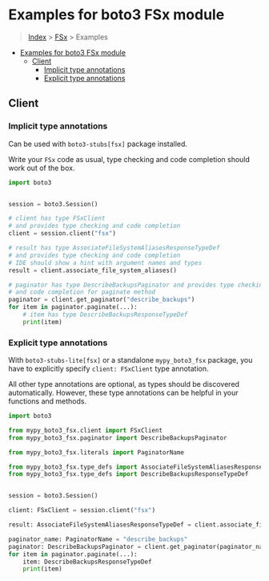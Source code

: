 <a id="examples-for-boto3-fsx-module"></a>

# Examples for boto3 FSx module

> [Index](../README.md) > [FSx](./README.md) > Examples

- [Examples for boto3 FSx module](#examples-for-boto3-fsx-module)
  - [Client](#client)
    - [Implicit type annotations](#implicit-type-annotations)
    - [Explicit type annotations](#explicit-type-annotations)

<a id="client"></a>

## Client

<a id="implicit-type-annotations"></a>

### Implicit type annotations

Can be used with `boto3-stubs[fsx]` package installed.

Write your `FSx` code as usual, type checking and code completion should work
out of the box.

```python
import boto3


session = boto3.Session()

# client has type FSxClient
# and provides type checking and code completion
client = session.client("fsx")

# result has type AssociateFileSystemAliasesResponseTypeDef
# and provides type checking and code completion
# IDE should show a hint with argument names and types
result = client.associate_file_system_aliases()

# paginator has type DescribeBackupsPaginator and provides type checking
# and code completion for paginate method
paginator = client.get_paginator("describe_backups")
for item in paginator.paginate(...):
    # item has type DescribeBackupsResponseTypeDef
    print(item)
```

<a id="explicit-type-annotations"></a>

### Explicit type annotations

With `boto3-stubs-lite[fsx]` or a standalone `mypy_boto3_fsx` package, you have
to explicitly specify `client: FSxClient` type annotation.

All other type annotations are optional, as types should be discovered
automatically. However, these type annotations can be helpful in your functions
and methods.

```python
import boto3

from mypy_boto3_fsx.client import FSxClient
from mypy_boto3_fsx.paginator import DescribeBackupsPaginator

from mypy_boto3_fsx.literals import PaginatorName

from mypy_boto3_fsx.type_defs import AssociateFileSystemAliasesResponseTypeDef
from mypy_boto3_fsx.type_defs import DescribeBackupsResponseTypeDef


session = boto3.Session()

client: FSxClient = session.client("fsx")

result: AssociateFileSystemAliasesResponseTypeDef = client.associate_file_system_aliases()

paginator_name: PaginatorName = "describe_backups"
paginator: DescribeBackupsPaginator = client.get_paginator(paginator_name)
for item in paginator.paginate(...):
    item: DescribeBackupsResponseTypeDef
    print(item)
```
